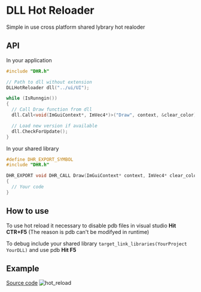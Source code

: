 # DLL Hot Reloader
Simple in use cross platform shared lybrary hot realoder

## API
In your application
```c++
#include "DHR.h"

// Path to dll without extension
DLLHotReloader dll("../ui/UI");

while (IsRunngin())
{
  // Call Draw function from dll
  dll.Call<void(ImGuiContext*, ImVec4*)>("Draw", context, &clear_color);

  // Load new version if available
  dll.CheckForUpdate();
}
```

In your shared library
```c++
#define DHR_EXPORT_SYMBOL
#include "DHR.h"

DHR_EXPORT void DHR_CALL Draw(ImGuiContext* context, ImVec4* clear_color)
{
  // Your code
}
```
## How to use
To use hot reload it necessary to disable pdb files in visual studio **Hit CTR+F5** (The reason is pdb can't be modifyed in runtime)

To debug include your shared library ```target_link_libraries(YourProject YourDLL)``` and use pdb **Hit F5**

## Example
[Source code](https://github.com/alex2835/learn_dll)
![hot_reload](https://user-images.githubusercontent.com/48060259/107505908-67823480-6bae-11eb-84bb-82fdfcae9adb.gif)
